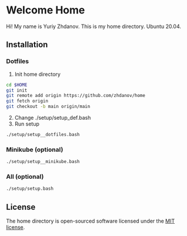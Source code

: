 # Welcome Home
Hi! My name is Yuriy Zhdanov. This is my home directory. Ubuntu 20.04.

## Installation

### Dotfiles
1. Init home directory
```bash
cd $HOME
git init
git remote add origin https://github.com/zhdanov/home
git fetch origin
git checkout -b main origin/main
```
2. Change ./setup/setup_def.bash
3. Run setup
```bash
./setup/setup__dotfiles.bash
```

### Minikube (optional)
```bash
./setup/setup__minikube.bash
```

### All (optional)
```bash
./setup/setup.bash
```


## License
The home directory is open-sourced software licensed under the [MIT license](https://opensource.org/licenses/MIT).
